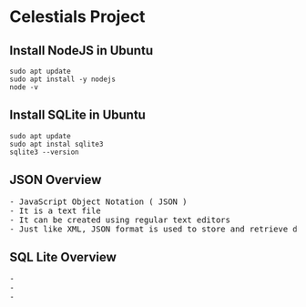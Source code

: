 # Celestials Project

## Install NodeJS in Ubuntu
```
sudo apt update
sudo apt install -y nodejs
node -v
```

## Install SQLite in Ubuntu
```
sudo apt update
sudo apt instal sqlite3
sqlite3 --version
```

## JSON Overview
<pre>
- JavaScript Object Notation ( JSON )
- It is a text file
- It can be created using regular text editors
- Just like XML, JSON format is used to store and retrieve data
</pre>

## SQL Lite Overview
<pre>
- 
- 
- 
</pre>
